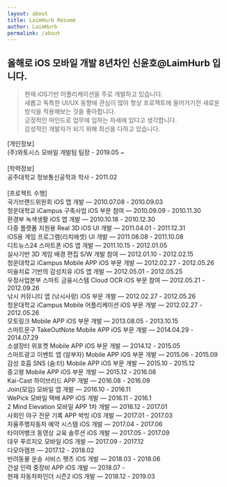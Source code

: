 ```yaml
---
layout: about
title: LaimHurb Résumé
author: LaimHurb
permalink: /about
---
```


## 올해로 iOS 모바일 개발 8년차인 신윤호@LaimHurb 입니다.

> 현재 iOS기반 어플리케이션을 주로 개발하고 있습니다. <br>새롭고 독특한 UI/UX 동향에 관심이 많아 항상 프로젝트에 들어가기전 새로운 방식을 적용해보는 것을 좋아합니다.<br>
> 긍정적인 마인드로 업무에 임하는 자세에 있다고 생각합니다. <br>감성적인 개발자가 되기 위해 최선을 다하고 있습니다.<br>

[개인정보]<br>
(주)와토시스 모바일 개발팀 팀장 - 2019.05 ~
<br><br>
[학력정보]<br>
공주대학교 정보통신공학과 학사 - 2011.02
<br><br>
[프로젝트 수행]<br>
국가브랜드위원회 iOS 앱 개발 — 2010.07.08 - 2010.09.03 <br>
청운대학교 iCampus 구축사업 iOS 부문 참여 — 2010.09.09 - 2010.11.30 <br>
환경부 녹색생활 iOS 앱 개발 — 2010.10.18 - 2010.12.30 <br>
다중 플랫폼 지원용 Real 3D iOS UI 개발 — 2011.04.01 - 2011.12.31 <br>
iOS용 게임 프로그램(리치에셋) UI 개발 — 2011.08.08 - 2011.10.08 <br>
디트뉴스24 스마트폰 iOS 앱 개발 — 2011.10.15 - 2012.01.05 <br>
실사기반 3D 게임 배경 편집 S/W  개발 참여 — 2012.01.10 - 2012.02.15 <br>
청운대학교 iCampus Mobile APP iOS 부문 개발 — 2012.02.27 - 2012.05.26 <br>
미술치료 기반의 감성치유 iOS 앱 개발 — 2012.05.01 - 2012.05.25 <br>
우정사업본부 스마트 금융시스템 Cloud OCR iOS 부문 참여 — 2012.05.21 - 2012.09.26 <br>
낚시 커뮤니티 앱 (낚시사랑) iOS 부문 개발 — 2012.02.27 - 2012.05.26 <br>
청운대학교 iCampus Mobile 어플리케이션 iOS 부문 개발 — 2012.02.27 - 2012.05.26 <br>
모토링크 Mobile APP iOS 부문 개발 — 2013.08.05 - 2013.10.15 <br>
스마트문구 TakeOutNote Mobile APP iOS 부문 개발 — 2014.04.29 - 2014.07.29 <br>
소셜장터 위포켓 Mobile APP iOS 부문 개발 — 2014.12 - 2015.05 <br>
스마트광고 이벤트 앱 (알부자) Mobile APP iOS 부문 개발 — 2015.06 - 2015.09 <br>
감성 호흡 SNS (숨:터) Mobile APP iOS 부문 개발 — 2015.10 - 2015.12 <br>
중고왕 Mobile APP iOS 부문 개발 — 2015.12 - 2016.08 <br>
Kai-Cast 하이브리드 APP 개발 — 2016.08 - 2016.09 <br>
Join(모임) 모바일 앱 개발 — 2016.10 - 2016.11 <br>
WePick 모바일 택배 APP iOS 개발 — 2016.11 - 2016.1<br>
2 Mind Elevation 모바일 APP 1차 개발 — 2016.12 - 2017.01 <br>
사회인 야구 전문 기록 APP 박빙 iOS 개발 — 2017.01 - 2017.03 <br>
자율주행자동차 예약 시스템 iOS 개발 — 2017.04 - 2017.06 <br>
타이어뱅크 동영상 교육 솔루션 iOS 개발 — 2017.05 - 2017.09 <br>
대우 푸르지오 모바일 iOS 개발 — 2017.09 - 2017.12 <br>
다모아캠프 — 2017.12 - 2018.02 <br>
반려동물 운송 서비스 펫츠 iOS 개발 — 2018.03 - 2018.06 <br>
건설 인력 중장비 APP iOS 개발 — 2018.07 - <br>
현재 자동차파인더 시즌2 iOS 개발 — 2018.12 - 2019.03<br>